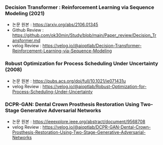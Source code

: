 ### Decision Transformer : Reinforcement Learning via Sequence Modeling (2021)
* 논문 원본 : https://arxiv.org/abs/2106.01345
* Github Review : https://github.com/ok30min/Study/blob/main/Paper_review/Decision_Transformer.md
* velog Review : https://velog.io/@aioptlab/Decision-Transformer-Reinforcement-Learning-via-Sequence-Modeling

### Robust Optimization for Process Scheduling Under Uncertainty (2008)
* 논문 원본 : https://pubs.acs.org/doi/full/10.1021/ie071431u
* velog Review : https://velog.io/@aioptlab/Robust-Optimization-for-Process-Scheduling-Under-Uncertainty

### DCPR-GAN: Dental Crown Prosthesis Restoration Using Two-Stage Generative Adversarial Networks
* 논문 원본 : https://ieeexplore.ieee.org/abstract/document/9568708
* velog Review : https://velog.io/@aioptlab/DCPR-GAN-Dental-Crown-Prosthesis-Restoration-Using-Two-Stage-Generative-Adversarial-Networks
